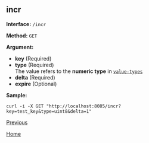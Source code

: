 incr
----------

**Interface:** `/incr`

**Method:** `GET`

**Argument:** 

*  **key**  (Required)   
*  **type**  (Required)   
The value refers to the **numeric type** in [`value-types`](types.md)  
*  **delta**  (Required) 
*  **expire**  (Optional) 

**Sample:**

    curl -i -X GET "http://localhost:8085/incr?key=test_key&type=uint8&delta=1"

[Previous](../hustdict.md)

[Home](../../index.md)